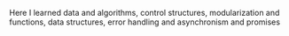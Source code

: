 Here I learned data and algorithms, control structures, modularization and functions, data structures, error handling and asynchronism and promises

